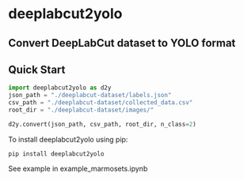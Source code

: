 # deeplabcut2yolo
## Convert DeepLabCut dataset to YOLO format

## Quick Start
```python
import deeplabcut2yolo as d2y
json_path = "./deeplabcut-dataset/labels.json"
csv_path = "./deeplabcut-dataset/collected_data.csv"
root_dir = "./deeplabcut-dataset/images/"

d2y.convert(json_path, csv_path, root_dir, n_class=2)
```

To install deeplabcut2yolo using pip:
```
pip install deeplabcut2yolo
```

See example in example_marmosets.ipynb
